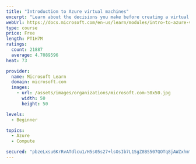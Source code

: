 ```yaml
---
title: "Introduction to Azure virtual machines"
excerpt: "Learn about the decisions you make before creating a virtual machine, the options to create and manage the VM, and the extensions and services you use to manage your VM."
webUrl: https://docs.microsoft.com/en-us/learn/modules/intro-to-azure-virtual-machines/
type: course
price: Free
length: PT1H7M
ratings:
  count: 21887
  average: 4.7089596
heat: 73

provider:
  name: Microsoft Learn
  domain: microsoft.com
  images:
    - url: /assets/images/organizations/microsoft.com-50x50.jpg
      width: 50
      height: 50

levels:
  - Beginner

topics:
  - Azure
  - Compute

secured: "pbzeLxsu6KrRvATdlcu1/H5s05s27+lsOsIb7L1SgZ8BS507QOTq8jAWZxhmtf3fp7sOAuVh3cc+y1nrmZP0darQ6qX2WJvDqqAFwwQarRAMxtLiFYHYyIrwps8XYs505lt5WALgP+E4XUQVxQ/KE0iGofagMMnYDOyzOk8g3/fduk7SkxuKQmUe+FpDmdzcAQ2B/+wrymXno0/zrGnRfcbSL1FdRF7o/0VwQe9R0h3lwipY4vW25QkJa+AloL9UfsYY9Z8OapYDjkTK5skt2SZc79iZOZBhuUwSdzAPLG5YGTZmRLq4NDKbv6cu12bxIki0Dk/d6brZjlccKDUAD0j8hoDXUGVELzekJgK6yeuAPNoJETvE8I31BrdhWqoAAhBqQiviH8P/sAmhhXEWF2NVgQ5j/qssUJhR0sPMuKDbnQs3htaFp1B5D7rnHbCn;ErJKwGC339wOsyfnUMK0Hw=="
---
```


